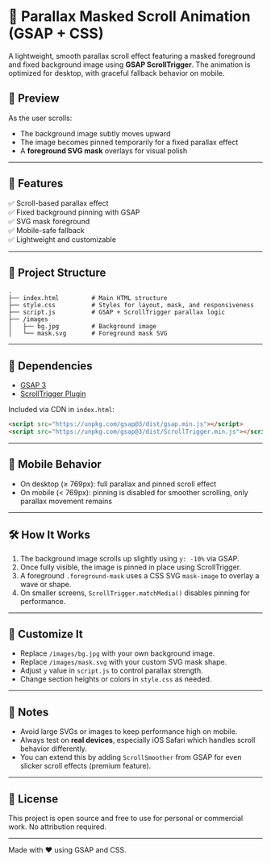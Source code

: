 # 🎨 Parallax Masked Scroll Animation (GSAP + CSS)

A lightweight, smooth parallax scroll effect featuring a masked foreground and fixed background image using **GSAP ScrollTrigger**. The animation is optimized for desktop, with graceful fallback behavior on mobile.

## 📸 Preview

As the user scrolls:
- The background image subtly moves upward
- The image becomes pinned temporarily for a fixed parallax effect
- A **foreground SVG mask** overlays for visual polish

---

## 🚀 Features

✅ Scroll-based parallax effect  
✅ Fixed background pinning with GSAP  
✅ SVG mask foreground  
✅ Mobile-safe fallback  
✅ Lightweight and customizable  

---

## 📁 Project Structure

```
.
├── index.html         # Main HTML structure
├── style.css          # Styles for layout, mask, and responsiveness
├── script.js          # GSAP + ScrollTrigger parallax logic
├── /images
│   ├── bg.jpg         # Background image
│   └── mask.svg       # Foreground mask SVG
```

---

## 🧩 Dependencies

- [GSAP 3](https://greensock.com/gsap/)
- [ScrollTrigger Plugin](https://greensock.com/scrolltrigger/)

Included via CDN in `index.html`:

```html
<script src="https://unpkg.com/gsap@3/dist/gsap.min.js"></script>
<script src="https://unpkg.com/gsap@3/dist/ScrollTrigger.min.js"></script>
```

---

## 📱 Mobile Behavior

- On desktop (≥ 769px): full parallax and pinned scroll effect
- On mobile (< 769px): pinning is disabled for smoother scrolling, only parallax movement remains

---

## 🛠 How It Works

1. The background image scrolls up slightly using `y: -10%` via GSAP.
2. Once fully visible, the image is pinned in place using ScrollTrigger.
3. A foreground `.foreground-mask` uses a CSS SVG `mask-image` to overlay a wave or shape.
4. On smaller screens, `ScrollTrigger.matchMedia()` disables pinning for performance.

---

## 🧪 Customize It

- Replace `/images/bg.jpg` with your own background image.
- Replace `/images/mask.svg` with your custom SVG mask shape.
- Adjust `y` value in `script.js` to control parallax strength.
- Change section heights or colors in `style.css` as needed.

---

## 🧯 Notes

- Avoid large SVGs or images to keep performance high on mobile.
- Always test on **real devices**, especially iOS Safari which handles scroll behavior differently.
- You can extend this by adding `ScrollSmoother` from GSAP for even slicker scroll effects (premium feature).

---

## 📄 License

This project is open source and free to use for personal or commercial work. No attribution required.

---

Made with ❤️ using GSAP and CSS.